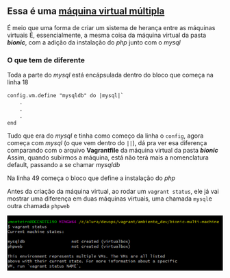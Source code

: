 ## Essa é uma [máquina virtual múltipla](https://www.vagrantup.com/docs/multi-machine)

É meio que uma forma de criar um sistema de herança entre as máquinas virtuais
É, essencialmente, a mesma coisa da máquina virtual da pasta ***bionic***, com a adição da instalação do *php* junto com o *mysql*

### O que tem de diferente

Toda a parte do *mysql* está encápsulada dentro do bloco que começa na linha 18
    
    config.vm.define "mysqldb" do |mysql|`  
        .
        .
        .
    end

Tudo que era do *mysql* e tinha como começo da linha o `config`, agora começa com *mysql* (o que vem dentro do `||`), dá pra ver esa diferença comparando com o arquivo **Vagrantfile** da máquina virtual da pasta ***bionic***
Assim, quando subirmos a máquina, está não terá mais a nomenclatura default, passando a se chamar *mysqldb*

Na linha 49 começa o bloco que define a instalação do *php*

Antes da criação da máquina virtual, ao rodar um `vagrant status`, ele já vai mostrar uma diferença em duas máquinas virtuais, uma chamada `mysql`e outra chamada `phpweb`

![Primeiro `vagrant up`, antes da criação da máquina virtual em si](../assets/readme-images/bionic-multi-machine/vagrant-status.png)

